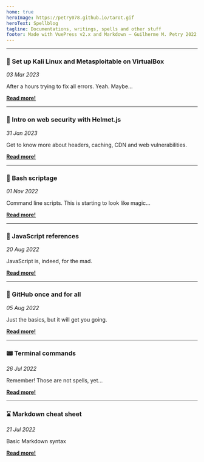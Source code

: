 ```yaml
---
home: true
heroImage: https://petry078.github.io/tarot.gif
heroText: Spellblog
tagline: Documentations, writings, spells and other stuff
footer: Made with VuePress v2.x and Markdown — Guilherme M. Petry 2022
---
```


---

### :tanabata_tree: Set up Kali Linux and Metasploitable on VirtualBox
*03 Mar 2023*

After a hours trying to fix all errors. Yeah. Maybe...

<a href="https://petry078.github.io/spellblog/posts/kali-metasploitable-virtualbox.html"><b>Read more!</b></a>

---

### :tea: Intro on web security with Helmet.js
*31 Jan 2023*

Get to know more about headers, caching, CDN and web vulnerabilities.

<a href="https://petry078.github.io/spellblog/posts/intro-on-web-security-with-helmet-js.html"><b>Read more!</b></a>

---

### :rice_scene: Bash scriptage
*01 Nov 2022*

Command line scripts. This is starting to look like magic...

<a href="https://petry078.github.io/spellblog/posts/bash-scriptage.html"><b>Read more!</b></a>

---

### :crystal_ball: JavaScript references
*20 Aug 2022*

JavaScript is, indeed, for the mad.

<a href="https://petry078.github.io/spellblog/posts/javascript-references.html"><b>Read more!</b></a>

---

### :rice_ball: GitHub once and for all
*05 Aug 2022*

Just the basics, but it will get you going.

<a href="https://petry078.github.io/spellblog/posts/github-once-and-for-all.html"><b>Read more!</b></a>

---

### :pager: Terminal commands
*26 Jul 2022*

Remember! Those are not spells, yet...

<a href="https://petry078.github.io/spellblog/posts/terminal-commands.html"><b>Read more!</b></a>

---

### :hourglass: Markdown cheat sheet
*21 Jul 2022*

Basic Markdown syntax

<a href="https://petry078.github.io/spellblog/posts/2022-07-21-markdown-cheat-sheet.html"><b>Read more!</b></a>
